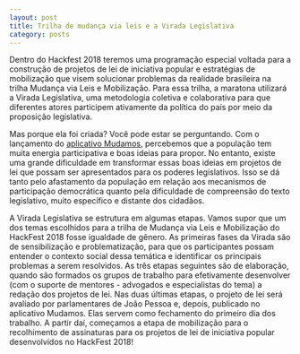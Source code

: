 ```yaml
---
layout: post
title: Trilha de mudança via leis e a Virada Legislativa
category: posts
---
```


Dentro do Hackfest 2018 teremos uma programação especial voltada para a construção de projetos de lei de iniciativa popular e estratégias de mobilização que visem solucionar problemas da realidade brasileira na trilha Mudança via Leis e Mobilização. Para essa trilha, a maratona utilizará a Virada Legislativa, uma metodologia coletiva e colaborativa para que diferentes atores participem ativamente da política do país por meio da proposição legislativa.

Mas porque ela foi criada? Você pode estar se perguntando. Com o lançamento do [aplicativo Mudamos](http://www.mudamos.org), percebemos que a população tem muita energia participativa e boas ideias para propor. No entanto, existe uma grande dificuldade em transformar essas boas ideias em projetos de lei que possam ser apresentados para os poderes legislativos. Isso se dá tanto pelo afastamento da população em relação aos mecanismos de participação democrática quanto pela dificuldade de compreensão do texto legislativo, muito específico e distante dos cidadãos. 

A Virada Legislativa se estrutura em algumas etapas. Vamos supor que um dos temas escolhidos para a trilha de Mudança via Leis e Mobilização do HackFest 2018 fosse igualdade de gênero. As primeiras fases da Virada são de sensibilização e problematização, para que os participantes possam entender o contexto social dessa temática e identificar os principais problemas a serem resolvidos. As três etapas seguintes são de elaboração, quando são formados os grupos de trabalho para efetivamente desenvolver (com o suporte de mentores - advogados e especialistas do tema) a redação dos projetos de lei. Nas duas últimas etapas, o projeto de lei será avaliado por parlamentares de João Pessoa e, depois, publicado no aplicativo Mudamos. Elas servem como fechamento do primeiro dia dos trabalho. A partir daí, começamos a etapa de mobilização para o recolhimento de assinaturas para os projetos de lei de iniciativa popular desenvolvidos no HackFest 2018!
